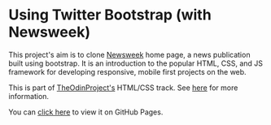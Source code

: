 # Using Twitter Bootstrap (with Newsweek)

This project's aim is to clone [Newsweek](http://www.newsweek.com/) home page, a news publication built using bootstrap. It is an introduction to the popular HTML, CSS, and JS framework for developing responsive, mobile first projects on the web.

This is part of [TheOdinProject's](http://www.theodinproject.com) HTML/CSS track. See [here](http://www.theodinproject.com/courses/html5-and-css3/lessons/using-bootstrap) for more information.

You can [click here](https://105ron.github.io/newsweek-bootstrap/) to view it on GitHub Pages.
